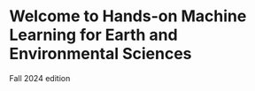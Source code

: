# Welcome to Hands-on Machine Learning for Earth and Environmental Sciences

Fall 2024 edition

```{tableofcontents}
```
